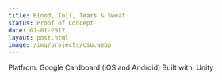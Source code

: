 ```yaml
---
title: Blood, Toil, Tears & Sweat
status: Proof of Concept
date: 01-01-2017
layout: post.html
image: /img/projects/csu.webp
---
```



Platfrom: Google Cardboard (iOS and Android)
Built with: Unity

